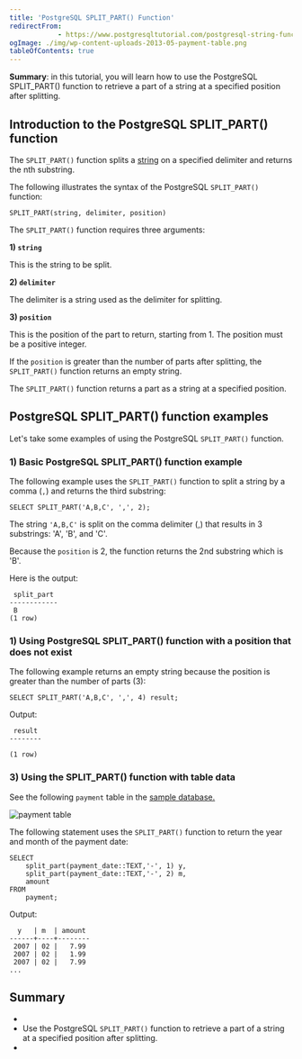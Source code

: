 ```yaml
---
title: 'PostgreSQL SPLIT_PART() Function'
redirectFrom: 
            - https://www.postgresqltutorial.com/postgresql-string-functions/postgresql-split_part/
ogImage: ./img/wp-content-uploads-2013-05-payment-table.png
tableOfContents: true
---
```



**Summary**: in this tutorial, you will learn how to use the PostgreSQL SPLIT_PART() function to retrieve a part of a string at a specified position after splitting.





## Introduction to the PostgreSQL SPLIT_PART() function





The `SPLIT_PART()` function splits a [string](https://www.postgresqltutorial.com/postgresql-tutorial/postgresql-char-varchar-text/) on a specified delimiter and returns the nth substring.





The following illustrates the syntax of the PostgreSQL `SPLIT_PART()` function:





```
SPLIT_PART(string, delimiter, position)
```





The `SPLIT_PART()` function requires three arguments:





**1) `string`**





This is the string to be split.





**2) `delimiter`**





The delimiter is a string used as the delimiter for splitting.





**3) `position`**





This is the position of the part to return, starting from 1. The position must be a positive integer.





If the `position` is greater than the number of parts after splitting, the `SPLIT_PART()` function returns an empty string.





The `SPLIT_PART()` function returns a part as a string at a specified position.





## PostgreSQL SPLIT_PART() function examples





Let's take some examples of using the PostgreSQL `SPLIT_PART()` function.





### 1) Basic PostgreSQL SPLIT_PART() function example





The following example uses the `SPLIT_PART()` function to split a string by a comma (`,`) and returns the third substring:





```
SELECT SPLIT_PART('A,B,C', ',', 2);
```





The string `'A,B,C'` is split on the comma delimiter (,) that results in 3 substrings: 'A', 'B', and 'C'.





Because the `position` is 2, the function returns the 2nd substring which is 'B'.





Here is the output:





```
 split_part
------------
 B
(1 row)
```





### 1) Using PostgreSQL SPLIT_PART() function with a position that does not exist





The following example returns an empty string because the position is greater than the number of parts (3):





```
SELECT SPLIT_PART('A,B,C', ',', 4) result;
```





Output:





```
 result
--------

(1 row)
```





### 3) Using the SPLIT_PART() function with table data





See the following `payment` table in the [sample database.](https://www.postgresqltutorial.com/postgresql-getting-started/postgresql-sample-database/)





![payment table](./img/wp-content-uploads-2013-05-payment-table.png)





The following statement uses the `SPLIT_PART()` function to return the year and month of the payment date:





```
SELECT
    split_part(payment_date::TEXT,'-', 1) y,
    split_part(payment_date::TEXT,'-', 2) m,
    amount
FROM
    payment;
```





Output:





```
  y   | m  | amount
------+----+--------
 2007 | 02 |   7.99
 2007 | 02 |   1.99
 2007 | 02 |   7.99
...
```





## Summary





- 
- Use the PostgreSQL `SPLIT_PART()` function to retrieve a part of a string at a specified position after splitting.
- 



